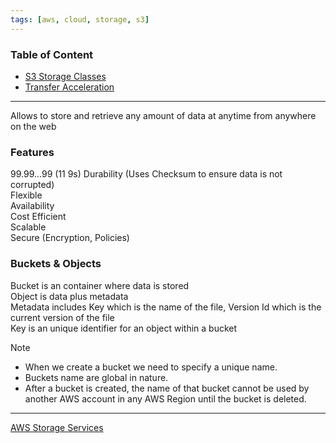 ```yaml
---
tags: [aws, cloud, storage, s3]
---
```


### Table of Content

* [S3 Storage Classes](S3%20Storage%20Classes.md)
* [Transfer Acceleration](Transfer%20Acceleration.md)

---

Allows to store and retrieve any amount of data at anytime from anywhere on the web

### Features

99.99...99 (11 9s) Durability (Uses Checksum to ensure data is not corrupted)  
Flexible  
Availability  
Cost Efficient  
Scalable  
Secure (Encryption, Policies)

### Buckets & Objects

Bucket is an container where data is stored  
Object is data plus metadata  
Metadata includes Key which is the name of the file, Version Id which is the current version of the file  
Key is an unique identifier for an object within a bucket

 > [!NOTE]
 > * When we create a bucket we need to specify a unique name.
 > * Buckets name are global in nature.
 > * After a bucket is created, the name of that bucket cannot be used by another AWS account in any AWS Region until the bucket is deleted.
 
---

[AWS Storage Services](../AWS%20Storage%20Services.md)
